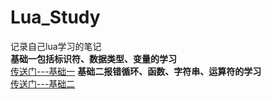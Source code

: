# Lua_Study
记录自己lua学习的笔记
</br>
**基础一包括标识符、数据类型、变量的学习**
</br>
[传送门---基础一](https://github.com/Panaceasec/Lua_Study/blob/main/%E5%9F%BA%E7%A1%80(%E4%B8%80).md)
**基础二报错循环、函数、字符串、运算符的学习**
</br>
[传送门---基础二](https://github.com/Panaceasec/Lua_Study/blob/main/%E5%9F%BA%E7%A1%80(%E4%BA%8C).md)
